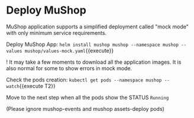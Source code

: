 # Deploy MuShop

MuShop application supports a simplified deployment called "mock mode" with only minimum service requirements.

Deploy MuShop App:
`helm install mushop mushop --namespace mushop --values mushop/values-mock.yaml`{{execute}}

! It may take a few moments to download all the application images. It is also normal for some to show errors in mock mode.

Check the pods creation:
`kubectl get pods --namespace mushop --watch`{{execute T2}}


Move to the next step when all the pods show the STATUS `Running`

(Please ignore mushop-events and mushop assets-deploy pods)
